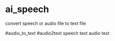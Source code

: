 # ai_speech
convert speech  or audio file to text file 

#audio_to_text
#audio2text
speech
text
audio 
text

